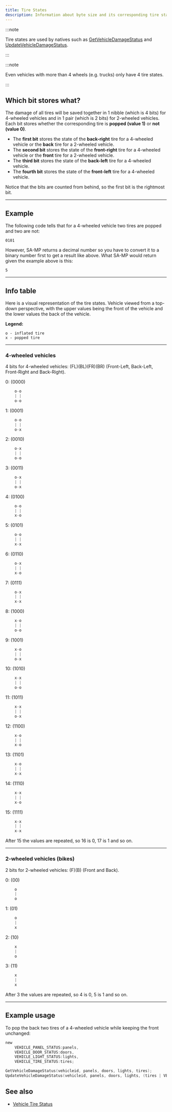 ```yaml
---
title: Tire States
description: Information about byte size and its corresponding tire state bits.
---
```


:::note

Tire states are used by natives such as [GetVehicleDamageStatus](../functions/GetVehicleDamageStatus) and [UpdateVehicleDamageStatus](../functions/UpdateVehicleDamageStatus).

:::

:::note

Even vehicles with more than 4 wheels (e.g. trucks) only have 4 tire states.

:::

## Which bit stores what?

The damage of all tires will be saved together in 1 nibble (which is 4 bits) for 4-wheeled vehicles and in 1 pair (which is 2 bits) for 2-wheeled vehicles. Each bit stores whether the corresponding tire is **popped (value 1)** or **not (value 0)**.

- The **first bit** stores the state of the **back-right** tire for a 4-wheeled vehicle or the **back** tire for a 2-wheeled vehicle.
- The **second bit** stores the state of the **front-right** tire for a 4-wheeled vehicle or the **front** tire for a 2-wheeled vehicle.
- The **third bit** stores the state of the **back-left** tire for a 4-wheeled vehicle.
- The **fourth bit** stores the state of the **front-left** tire for a 4-wheeled vehicle.

Notice that the bits are counted from behind, so the first bit is the rightmost bit.

---

## Example

The following code tells that for a 4-wheeled vehicle two tires are popped and two are not:

`0101`

However, SA-MP returns a decimal number so you have to convert it to a binary number first to get a result like above. What SA-MP would return given the example above is this:

`5`

---

## Info table

Here is a visual representation of the tire states. Vehicle viewed from a top-down perspective, with the upper values being the front of the vehicle and the lower values the back of the vehicle.

**Legend:**

```
o - inflated tire
x - popped tire
```

---

### 4-wheeled vehicles

4 bits for 4-wheeled vehicles: (FL)(BL)(FR)(BR) (Front-Left, Back-Left, Front-Right and Back-Right).

0: (0000)

```c
    o-o
    | |
    o-o
```

1: (0001)

```c
    o-o
    | |
    o-x
```

2: (0010)

```c
    o-x
    | |
    o-o
```

3: (0011)

```c
    o-x
    | |
    o-x
```

4: (0100)

```c
    o-o
    | |
    x-o
```

5: (0101)

```c
    o-o
    | |
    x-x
```

6: (0110)

```c
    o-x
    | |
    x-o
```

7: (0111)

```c
    o-x
    | |
    x-x
```

8: (1000)

```c
    x-o
    | |
    o-o
```

9: (1001)

```c
    x-o
    | |
    o-x
```

10: (1010)

```c
    x-x
    | |
    o-o
```

11: (1011)

```c
    x-x
    | |
    o-x
```

12: (1100)

```c
    x-o
    | |
    x-o
```

13: (1101)

```c
    x-o
    | |
    x-x
```

14: (1110)

```c
    x-x
    | |
    x-o
```

15: (1111)

```c
    x-x
    | |
    x-x
```

After 15 the values are repeated, so 16 is 0, 17 is 1 and so on.

---

### 2-wheeled vehicles (bikes)

2 bits for 2-wheeled vehicles: (F)(B) (Front and Back).

0: (00)

```c
    o
    |
    o
```

1: (01)

```c
    o
    |
    x
```

2: (10)

```c
    x
    |
    o
```

3: (11)

```c
    x
    |
    x
```

After 3 the values are repeated, so 4 is 0, 5 is 1 and so on.

---

## Example usage

To pop the back two tires of a 4-wheeled vehicle while keeping the front unchanged:

```c
new
	VEHICLE_PANEL_STATUS:panels,
	VEHICLE_DOOR_STATUS:doors,
	VEHICLE_LIGHT_STATUS:lights,
	VEHICLE_TIRE_STATUS:tires;

GetVehicleDamageStatus(vehicleid, panels, doors, lights, tires);
UpdateVehicleDamageStatus(vehicleid, panels, doors, lights, (tires | VEHICLE_TIRE_STATUS:0b0101)); // The '0b' part means that the following number is in binary. Just the same way that '0x' indicates a hexadecimal number.
```

## See also

- [Vehicle Tire Status](../resources/vehicle-tire-status)
